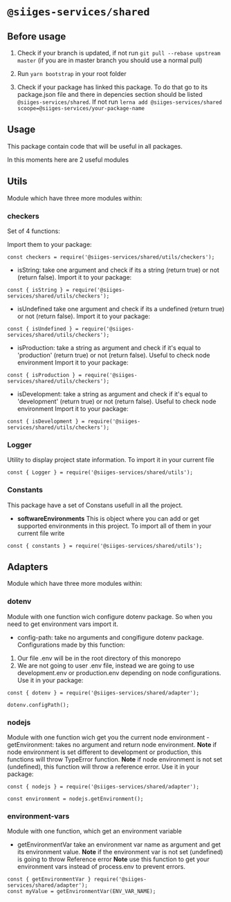 # `@siiges-services/shared`

## Before usage

1. Check if your branch is updated, if not run `git pull --rebase upstream master` (if you are in master branch you should use a normal pull)

2. Run `yarn bootstrap` in your root folder

3. Check if your package has linked this package. To do that go to its package.json file and there in depencies section should be listed `@siiges-services/shared`.
If not run `lerna add @siiges-services/shared scoope=@siiges-services/your-package-name`

## Usage

This package contain code that will be useful in all packages.

In this moments here are 2 useful modules


## Utils

Module which have three more modules within:

### checkers
Set of 4 functions:

Import  them to your package:
```
const checkers = require('@siiges-services/shared/utils/checkers');
```

- isString: take one argument and check if its a string (return true) or not (return false).
Import  it to your package:
```
const { isString } = require('@siiges-services/shared/utils/checkers');
```

- isUndefined take one argument and check if its a undefined (return true) or not (return false).
Import  it to your package:
```
const { isUndefined } = require('@siiges-services/shared/utils/checkers');
```

- isProduction: take a string as argument and check if it's equal to 'production' (return true) or not (return false). Useful to check node environment
Import  it to your package:
```
const { isProduction } = require('@siiges-services/shared/utils/checkers');
```

- isDevelopment: take a string as argument and check if it's equal to 'development' (return true) or not (return false). Useful to check node environment
Import  it to your package:
```
const { isDevelopment } = require('@siiges-services/shared/utils/checkers');
```

### Logger

Utility to display project state information. To import it in your current file

```
const { Logger } = require('@siiges-services/shared/utils');
```

### Constants

This package have a set of Constans usefull in all the project.
- **softwareEnvironments** This is object where you can add or get supported environments in this project.
To import all of them in your current file write

```
const { constants } = require('@siiges-services/shared/utils');

```

## Adapters
Module which have three more modules within:

### dotenv
Module with one function wich configure dotenv package. So when you need to get environment vars import it.

- config-path: take no arguments and congifigure dotenv package. Configurations made by this function:
1. Our file .env will be in the root directory of this monorepo
2. We are not going to user .env file, instead we are going to use development.env or production.env depending on node configurations.
Use  it in your package:
```
const { dotenv } = require('@siiges-services/shared/adapter');

dotenv.configPath();
```
### nodejs
Module with one function wich get you the current node environment
-getEnvironment: takes no argument and return node environment.
**Note** if node environment is set different to development or production, this functions will throw TypeError function.
**Note** if node environment is not set (undefined), this function will throw a reference error.
Use  it in your package:
```
const { nodejs } = require('@siiges-services/shared/adapter');

const environment = nodejs.getEnvironment();
```
### environment-vars
Module with one function, which get an environment variable
- getEnvironmentVar take an environment var name as argument and get its environment value.
**Note** if the environment var is not set (undefined) is going to throw Reference error
**Note** use this function to get your environment vars instead of process.env to prevent errors.
```
const { getEnvironmentVar } require('@siiges-services/shared/adapter');
const myValue = getEnvironmentVar(ENV_VAR_NAME);
```
